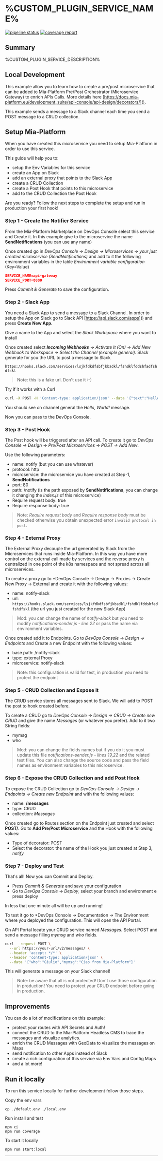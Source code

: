 # %CUSTOM_PLUGIN_SERVICE_NAME%

[![pipeline status][pipeline]][git-link]
[![coverage report][coverage]][git-link]

## Summary

%CUSTOM_PLUGIN_SERVICE_DESCRIPTION%

## Local Development

This example allow you to learn how to create a pre/post microservice that can be added to Mia-Platform Pre/Post Orchestrator (Microservice Gateway) to enrich APIs Calls. More details here [https://docs.mia-platform.eu/development_suite/api-console/api-design/decorators/]().

This example sends a message to a Slack channel each time you send a POST message to a CRUD collection.

## Setup Mia-Platform

When you have created this microservice you need to setup Mia-Platform in order to use this service.

This guide will help you to:

- setup the Env Variables for this service
- create an App on Slack
- add an external proxy that points to the Slack App
- create a CRUD Collection
- create a Post Hook that points to this microservice
- add to the CRUD Collection the Post Hook

Are you ready? Follow the next steps to complete the setup and run in production your first hook!

### Step 1 - Create the Notifier Service

From the Mia-Platform Marketplace on DevOps Console select this service and Create it. In this example give to the microservice the name **SendNotifications** (you can use any name)

Once created go in *DevOps Console -> Design -> Microservices -> your just created microservice (SendNotifications)* and add to it the following environment variables in the table *Environment variable configuration* (Key=Value)

```json
SERVICE_NAME=api-gateway
SERVICE_PORT=8080
```

Press *Commit & Generate* to save the configuration.

### Step 2 - Slack App

You need a Slack App to send a message to a Slack Channel. In order to setup the App on Slack go to Slack API [https://api.slack.com/apps]() and press **Create New App**.

Give a name to the App and select the *Slack Workspace* where you want to install

Once created select ***Incoming Webhooks** -> Activate It (On) -> Add New Webhook to Workspace -> Select the Channel (example general)*. Slack generate for you the URL to post a message to Slack

`https://hooks.slack.com/services/lsjkfdkdfsbfjkbadkl/fshdklfddshfadfshdfskl`

> Note: this is a fake url. Don't use it :-)

Try if it works with a Curl

```bash
curl -X POST -H 'Content-type: application/json' --data '{"text":"Hello, World!"}' https://hooks.slack.com/services/lsjkfdkdfsbfjkbadkl/fshdklfddshfadfshdfskl
```

You should see on channel general the *Hello, World!* message.

Now you can pass to the DevOps Console.

### Step 3 - Post Hook

The Post hook will be triggered after an API call. To create it go to *DevOps Console -> Design -> Pre/Post Microservices -> POST -> Add New*.

Use the following parameters:

- name: notify (but you can use whatever)
- protocol: http
- microservice: the microservice you have created at Step-1, **SendNotifications**
- port: 80
- path: /notify (is the path exposed by **SendNotifications**, you can change it changing the *index.js* of this microservice)
- Require request body: true
- Require response body: true

> Note: *Require request body* and *Require response body* must be checked otherwise you obtain unexpected error `invalid protocol in post`.

### Step 4 - External Proxy

The External Proxy decouple the url generated by Slack from the Microservices that runs inside Mia-Platform. In this way you have more control on the external call made by services and the reverse proxy is centralized in one point of the k8s namespace and not spread across all microservices.

To create a proxy go to *DevOps Console -> Design -> Proxies -> Create New Proxy -> External and create it with the following values:

- name: notify-slack
- url: `https://hooks.slack.com/services/lsjkfdkdfsbfjkbadkl/fshdklfddshfadfshdfskl` (the url you just created for the new Slack App)

> Mod: you can change the name of *notify-slack* but you need to modify  *notifications-sender.js - line 22* or pass the name via environment variables.

Once created add it to Endpoints. Go to *DevOps Console -> Design -> Endpoints* and Create a new Endpoint with the following values:

- base path: /notify-slack
- type: external Proxy
- microservice: notify-slack

> Note: this configuration is valid for test, in production you need to protect the endpoint

### Step 5 - CRUD Collection and Expose it

The CRUD service stores all messages sent to Slack. We will add to POST the post to hook created before.

To create a CRUD go to *DevOps Console -> Design -> CRUD -> Create new CRUD* and give the name *Messages* (or whatever you prefer).
Add to it two String fields:

- mymsg
- who

> Mod: you can change the fields names but if you do it you must update this file *notifications-sender.js - lines 19,22* and the related test files. You can also change the source code and pass the field names as environment variables to this microservice.

### Step 6 - Expose the CRUD Collection and add Post Hook

To expose the CRUD Collection go to *DevOps Console -> Design -> Endpoints -> Create new Endpoint* and with the following values:

- name: **/messages**
- type: CRUD
- collection: *Messages*

Once created go to Routes section on the Endpoint just created and select **POST/**. Go to **Add Pre/Post Microservice** and the Hook with the following values:

- Type of decorator: POST
- Select the decorator: the name of the Hook you just created at Step 3, *notify*

### Step 7 - Deploy and Test

That's all! Now you can Commit and Deploy.

- Press *Commit & Generate* and save your configuration
- Go to *DevOps Console -> Deploy*, select your branch and environment e press deploy

In less that one minute all will be up and running!

To test it go to  *DevOps Console -> Documentation -> The Environment where you deployed the configuration. This will open the API Portal.

On API Portal locate your CRUD service named *Messages*. Select POST and send a message filling *mymsg* and *who* fields.

```bash
curl --request POST \
  --url https://your-url/v2/messages/ \
  --header 'accept: */*' \
  --header 'content-type: application/json' \
  --data '{"who":"Giulio","mymsg":"Ciao from Mia-Platform"}'
```

This will generate a message on your Slack channel!

> Note: be aware that all is not protected! Don't use those configuration in production! You need to protect your CRUD endpoint before going in production.

## Improvements

You can do a lot of modifications on this example:

- protect your routes with API Secrets and Auth!
- connect the CRUD to the Mia-Platform Headless CMS to trace the messages and visualize analytics.
- enrich the CRUD Messages with GeoData to visualize the messages on Maps
- send notification to other Apps instead of Slack
- create a rich configuration of this service via Env Vars and Config Maps
- and a lot more!

## Run it locally

To run this service locally for further development follow those steps.

Copy the env vars

```shell
cp ./default.env ./local.env
```

Run install and test

```shell
npm ci
npm run coverage
```

To start it locally

```shell
npm run start:local
```

----------------------------------

[pipeline]: %GITLAB_BASE_URL%/%CUSTOM_PLUGIN_PROJECT_FULL_PATH%/badges/master/pipeline.svg
[coverage]: %GITLAB_BASE_URL%/%CUSTOM_PLUGIN_PROJECT_FULL_PATH%/badges/master/coverage.svg
[git-link]: %GITLAB_BASE_URL%/%CUSTOM_PLUGIN_PROJECT_FULL_PATH%/commits/master

[nvm]: https://github.com/creationix/nvm
[merge-request]: %GITLAB_BASE_URL%/%CUSTOM_PLUGIN_PROJECT_FULL_PATH%/merge_requests
